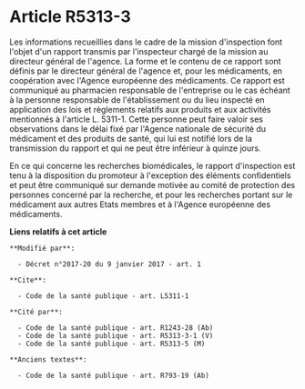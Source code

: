 # Article R5313-3

Les informations recueillies dans le cadre de la mission d'inspection font l'objet d'un rapport transmis par l'inspecteur
chargé de la mission au directeur général de l'agence. La forme et le contenu de ce rapport sont définis par le directeur
général de l'agence et, pour les médicaments, en coopération avec l'Agence européenne des médicaments. Ce rapport est
communiqué au pharmacien responsable de l'entreprise ou le cas échéant à la personne responsable de l'établissement ou du
lieu inspecté en application des lois et règlements relatifs aux produits et aux activités mentionnés à l'article L. 5311-1.
Cette personne peut faire valoir ses observations dans le délai fixé par l'Agence nationale de sécurité du médicament et des
produits de santé, qui lui est notifié lors de la transmission du rapport et qui ne peut être inférieur à quinze jours. 

En ce qui concerne les recherches biomédicales, le rapport d'inspection est tenu à la disposition du promoteur à l'exception
des éléments confidentiels et peut être communiqué sur demande motivée au comité de protection des personnes concerné par la
recherche, et pour les recherches portant sur le médicament aux autres Etats membres et à l'Agence européenne des
médicaments.

**Liens relatifs à cet article**

	**Modifié par**:

	  - Décret n°2017-20 du 9 janvier 2017 - art. 1

	**Cite**:

	  - Code de la santé publique - art. L5311-1

	**Cité par**:

	  - Code de la santé publique - art. R1243-28 (Ab)
	  - Code de la santé publique - art. R5313-3-1 (V)
	  - Code de la santé publique - art. R5313-5 (M)

	**Anciens textes**:

	  - Code de la santé publique - art. R793-19 (Ab)
